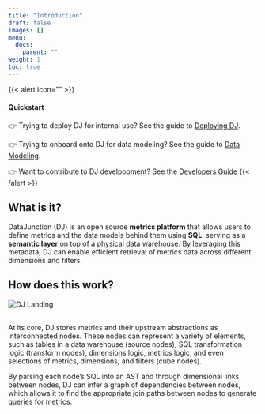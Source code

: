 ```yaml
---
title: "Introduction"
draft: false
images: []
menu:
  docs:
    parent: ""
weight: 1
toc: true
---
```


{{< alert icon="" >}}
#### Quickstart

👉 Trying to deploy DJ for internal use? See the guide to [Deploying DJ](../deploying-dj).

👉 Trying to onboard onto DJ for data modeling? See the guide to [Data Modeling](../data-modeling).

👉 Want to contribute to DJ develpopment? See the [Developers Guide](.,/developers)
{{< /alert >}}

## What is it?

DataJunction (DJ) is an open source **metrics platform** that allows users to define metrics
and the data models behind them using **SQL**, serving as a **semantic layer** on top of a physical
data warehouse. By leveraging this metadata, DJ can enable efficient retrieval of metrics data
across different dimensions and filters.

## How does this work?

<img src="/images/dj-landing.png" alt="DJ Landing" style="padding-bottom: 1rem"/>

At its core, DJ stores metrics and their upstream abstractions as interconnected nodes.
These nodes can represent a variety of elements, such as tables in a data warehouse (source
nodes), SQL transformation logic (transform nodes), dimensions logic, metrics logic, and
even selections of metrics, dimensions, and filters (cube nodes).

By parsing each node’s SQL into an AST and through dimensional links between nodes, DJ
can infer a graph of dependencies between nodes, which allows it to find the appropriate
join paths between nodes to generate queries for metrics.
